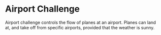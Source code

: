 Airport Challenge
=================

Airport challenge controls the flow of planes at an airport. Planes can land at, and take off from specific airports, provided that the weather is sunny.
